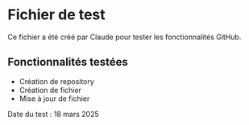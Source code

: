 # Fichier de test

Ce fichier a été créé par Claude pour tester les fonctionnalités GitHub.

## Fonctionnalités testées
- Création de repository
- Création de fichier
- Mise à jour de fichier

Date du test : 18 mars 2025
